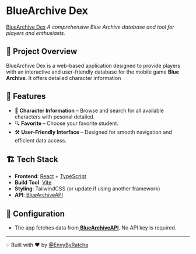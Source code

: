 # BlueArchive Dex

[BlueArchive Dex](https://blue-archive-dex.vercel.app)
*A comprehensive Blue Archive database and tool for players and enthusiasts.*

## 🚀 Project Overview
BlueArchive Dex is a web-based application designed to provide players with an interactive and user-friendly database for the mobile game **Blue Archive**. It offers detailed character information

## 🎯 Features
- 📌 **Character Information** – Browse and search for all available characters with pesonal detailed.
- 🔍 **Favorite** – Choose your favorite student.
- 🛠 **User-Friendly Interface** – Designed for smooth navigation and efficient data access.

## 🏗️ Tech Stack
- **Frontend**: [React](https://react.dev/) + [TypeScript](https://www.typescriptlang.org/)
- **Build Tool**: [Vite](https://vitejs.dev/)
- **Styling**: TailwindCSS (or update if using another framework)
- **API**: [ฺBlueArchiveAPI](https://github.com/arufars/api-blue-archive)

## 🔧 Configuration
- The app fetches data from **[ฺBlueArchiveAPI](https://github.com/arufars/api-blue-archive)**. No API key is required.

---
💡 Built with ❤️ by [@EnvyByRatcha](https://github.com/EnvyByRatcha)
